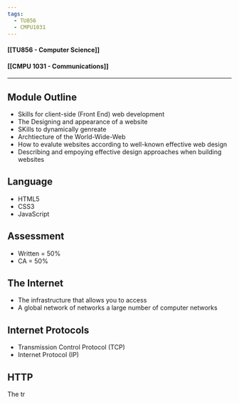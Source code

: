 ```yaml
---
tags:
  - TU856
  - CMPU1031
---
```

#### [[TU856 - Computer Science]]
#### [[CMPU 1031  - Communications]]

---

##  Module Outline
- Skills for client-side (Front End) web development
- The Designing and appearance of a website
- SKills to dynamically genreate
- Archtiecture of the World-Wide-Web
- How to evalute websites according to well-known effective web design
- Describing and empoying effective design approaches when building websites
## Language
- HTML5
- CSS3
- JavaScript
## Assessment
- Written = 50%
- CA = 50%

## The Internet
- The infrastructure that allows you to access 
- A global network of networks a large number of computer networks

## Internet Protocols
- Transmission Control Protocol (TCP)
- Internet Protocol (IP)

## HTTP
The tr